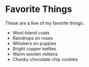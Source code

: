 # Favorite Things

These are a few of my favorite things:

- Wool-blend coats
- Raindrops on roses
- Whiskers on puppies
- Bright copper kettles
- Warm woolen mittens
- Chunky chocolate chip cookies
